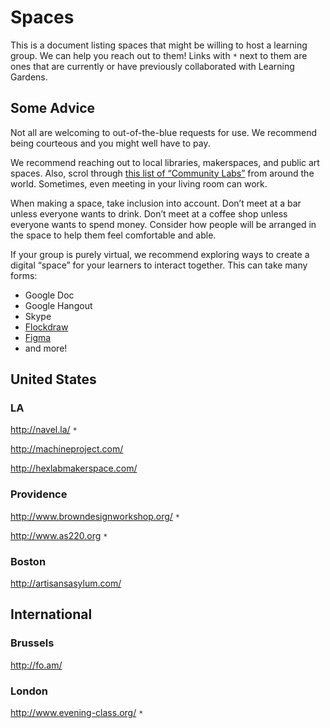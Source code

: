 # Spaces

This is a document listing spaces that might be willing to host a learning group. We can help you reach out to them! Links with `*` next to them are ones that are currently or have previously collaborated with Learning Gardens. 

## Some Advice

Not all are welcoming to out-of-the-blue requests for use. We recommend being courteous and you might well have to pay. 

We recommend reaching out to local libraries, makerspaces, and public art spaces. Also, scrol through [this list of “Community Labs”](https://www.are.na/lukas-wp/community-labs) from around the world. Sometimes, even meeting in your living room can work. 

When making a space, take inclusion into account. Don’t meet at a bar unless everyone wants to drink. Don’t meet at a coffee shop unless everyone wants to spend money. Consider how people will be arranged in the space to help them feel comfortable and able. 

If your group is purely virtual, we recommend exploring ways to create a digital “space” for your learners to interact together. This can take many forms:
- Google Doc
- Google Hangout
- Skype
- [Flockdraw](http://flockdraw.com/)
- [Figma](http://figma.com)
- and more!

## United States

### LA
http://navel.la/ `*`

http://machineproject.com/

http://hexlabmakerspace.com/

### Providence
http://www.browndesignworkshop.org/ `*`

http://www.as220.org `*`

### Boston
http://artisansasylum.com/

## International
### Brussels
http://fo.am/

### London
http://www.evening-class.org/ `*`